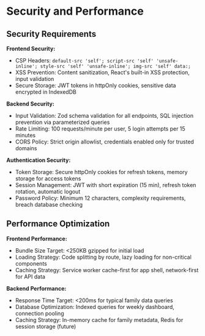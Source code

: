 # Security and Performance

## Security Requirements

**Frontend Security:**
- CSP Headers: `default-src 'self'; script-src 'self' 'unsafe-inline'; style-src 'self' 'unsafe-inline'; img-src 'self' data:;`
- XSS Prevention: Content sanitization, React's built-in XSS protection, input validation
- Secure Storage: JWT tokens in httpOnly cookies, sensitive data encrypted in IndexedDB

**Backend Security:**
- Input Validation: Zod schema validation for all endpoints, SQL injection prevention via parameterized queries
- Rate Limiting: 100 requests/minute per user, 5 login attempts per 15 minutes
- CORS Policy: Strict origin allowlist, credentials enabled only for trusted domains

**Authentication Security:**
- Token Storage: Secure httpOnly cookies for refresh tokens, memory storage for access tokens
- Session Management: JWT with short expiration (15 min), refresh token rotation, automatic logout
- Password Policy: Minimum 12 characters, complexity requirements, breach database checking

## Performance Optimization

**Frontend Performance:**
- Bundle Size Target: <250KB gzipped for initial load
- Loading Strategy: Code splitting by route, lazy loading for non-critical components
- Caching Strategy: Service worker cache-first for app shell, network-first for API data

**Backend Performance:**
- Response Time Target: <200ms for typical family data queries
- Database Optimization: Indexed queries for weekly dashboard, connection pooling
- Caching Strategy: In-memory cache for family metadata, Redis for session storage (future)
